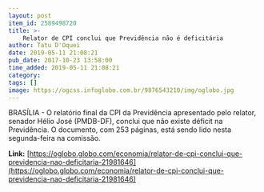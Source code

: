 ```yaml
---
layout: post
item_id: 2589498720
title: >-
    Relator de CPI conclui que Previdência não é deficitária
author: Tatu D'Oquei
date: 2019-05-11 21:08:21
pub_date: 2017-10-23 13:58:00
time_added: 2019-05-11 21:08:21
category: 
tags: []
image: https://ogcss.infoglobo.com.br/9876543210/img/oglobo.jpg
---
```


BRASÍLIA - O relatório final da CPI da Previdência apresentado pelo relator, senador Hélío José (PMDB-DF), conclui que não existe déficit na Previdência. O documento, com 253 páginas, está sendo lido nesta segunda-feira na comissão.

**Link:** [https://oglobo.globo.com/economia/relator-de-cpi-conclui-que-previdencia-nao-deficitaria-21981646](https://oglobo.globo.com/economia/relator-de-cpi-conclui-que-previdencia-nao-deficitaria-21981646)


